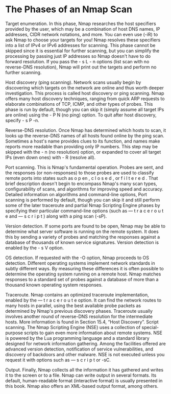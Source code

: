 # The Phases of an Nmap Scan

Target enumeration. In this phase, Nmap researches the host specifiers provided by the user, which may
be a combination of host DNS names, IP addresses, CIDR network notations, and more. You can even use
(-iR) to ask Nmap to choose your targets for you! Nmap resolves these specifiers into a list of IPv4 or IPv6
addresses for scanning. This phase cannot be skipped since it is essential for further scanning, but you can
simplify the processing by passing just IP addresses so Nmap doesn't have to do forward resolution. If you
pass the - s L - n options (list scan with no reverse-DNS resolution), Nmap will print out the targets and
perform no further scanning.

Host discovery (ping scanning). Network scans usually begin by discovering which targets on the network
are online and thus worth deeper investigation. This process is called host discovery or ping scanning. Nmap
offers many host discovery techniques, ranging from quick ARP requests to elaborate combinations of TCP,
ICMP, and other types of probes. This phase is run by default, though you can skip it (simply assume all
target IPs are online) using the - P N (no ping) option. To quit after host discovery, specify - s P -n.

Reverse-DNS resolution. Once Nmap has determined which hosts to scan, it looks up the reverse-DNS
names of all hosts found online by the ping scan. Sometimes a host's name provides clues to its function,
and names make reports more readable than providing only IP numbers. This step may be skipped with the - n (no resolution) option, or expanded to cover all target IPs (even down ones) with - R (resolve all).

Port scanning. This is Nmap's fundamental operation. Probes are sent, and the responses (or non-responses)
to those probes are used to classify remote ports into states such as o p en , c l o s e d , or f i l t e r e d . That brief description doesn't begin to encompass Nmap's many scan types, configurability of scans, and algorithms
for improving speed and accuracy. Detailed information on algorithms and command-line options, Port scanning is performed by default, though
you can skip it and still perform some of the later traceroute and partial Nmap Scripting Engine phases by
specifying their particular command-line options (such as — t r a c e r o u t e and — s c r i p t ) along with a
ping scan (-sP).

Version detection. If some ports are found to be open, Nmap may be able to determine what server software
is running on the remote system. It does this by sending a variety of probes and matching the responses
against a database of thousands of known service signatures. Version detection is enabled by the - s V option.

OS detection. If requested with the -O option, Nmap proceeds to OS detection. Different operating systems
implement network standards in subtly different ways. By measuring these differences it is often possible
to determine the operating system running on a remote host. Nmap matches responses to a standard set of
probes against a database of more than a thousand known operating system responses.

Traceroute. Nmap contains an optimized traceroute implementation, enabled by the — t r a c e r o u t e
option. It can find the network routes to many hosts in parallel, using the best available probe packets as
determined by Nmap's previous discovery phases. Traceroute usually involves another round of reverse-DNS
resolution for the intermediate hosts. More information is found in Section 15.4, “Host Discovery”.
Script scanning. The Nmap Scripting Engine (NSE) uses a collection of special-purpose scripts to gain even
more information about remote systems. NSE is powered by the Lua programming language and a standard
library designed for network information gathering. Among the facilities offered are advanced version
detection, notification of service vulnerabilities, and discovery of backdoors and other malware. NSE is not executed unless you request it with options such
as — s c r i p t or -sC.

Output. Finally, Nmap collects all the information it has gathered and writes it to the screen or to a file.
Nmap can write output in several formats. Its default, human-readable format (interactive format) is usually
presented in this book. Nmap also offers an XML-based output format, among others.

